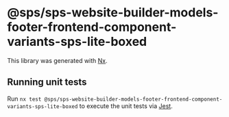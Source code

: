 # @sps/sps-website-builder-models-footer-frontend-component-variants-sps-lite-boxed

This library was generated with [Nx](https://nx.dev).

## Running unit tests

Run `nx test @sps/sps-website-builder-models-footer-frontend-component-variants-sps-lite-boxed` to execute the unit tests via [Jest](https://jestjs.io).
